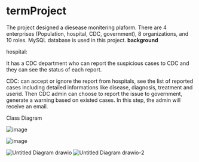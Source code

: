 # termProject


The project designed a diesease monitering plaform. There are 4 enterprises (Population, hospital, CDC, government), 8 organizations, and 10 roles. MySQL database is used in this project.
**background**

hospital:

It has a CDC department who can report the suspicious cases to CDC and they can see the status of each report. 

CDC: can accept or ignore the report from hospitals, see the list of reported cases including detailed informations like disease, diagnosis, treatment and userid. Then CDC admin can choose to report the issue to government, generate a warning based on existed cases. In this step, the admin will receive an email.





Class Diagram


![image](https://user-images.githubusercontent.com/113845857/207117392-99676bfc-dc38-4931-b564-1184d9ff7973.png)




![image](https://user-images.githubusercontent.com/113845857/207117763-4bdba929-2f06-4603-81ac-e4bf686a50c1.png)


![Untitled Diagram drawio](https://user-images.githubusercontent.com/97858633/207393089-c5c721d5-9f2a-4ec6-ba91-c2117ccbe8ba.png)
![Untitled Diagram drawio-2](https://user-images.githubusercontent.com/97858633/207396093-57f9eb15-ddb7-44f9-bfdc-5263c1d61931.png)
